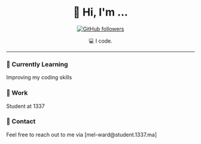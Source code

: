 <h1 align="center">👋 Hi, I'm ...</h1>

<p align="center">
  <a href="https://github.com/badrpink"><img alt="GitHub followers" src="https://img.shields.io/github/followers/badrpink?style=social"></a>
</p>

<p align="center">💻 I code.</p>

<hr>

<h3>🌱 Currently Learning</h3>
<p>Improving my coding skills</p>

<h3>💼 Work</h3>
<p>Student at 1337</p>

<h3>📧 Contact</h3>
<p>Feel free to reach out to me via [mel-ward@student.1337.ma]</p>
